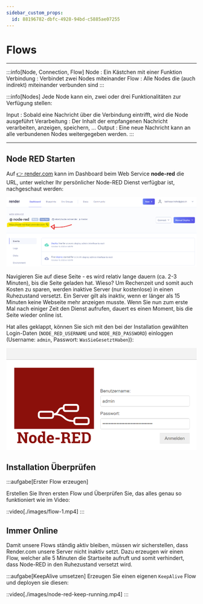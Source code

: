 ```yaml
---
sidebar_custom_props:
  id: 88196782-dbfc-4928-94bd-c5885ae07255
---
```


# Flows

---
:::info[Node, Connection, Flow]
Node
: Ein Kästchen mit einer Funktion
Verbindung
: Verbindet zwei Nodes miteinander
Flow
: Alle Nodes die (auch indirekt) miteinander verbunden sind
:::

:::info[Nodes]
Jede Node kann ein, zwei oder drei Funktionalitäten zur Verfügung stellen:

Input
: Sobald eine Nachricht über die Verbindung eintrifft, wird die Node ausgeführt
Verarbeitung
: Der Inhalt der empfangenen Nachricht verarbeiten, anzeigen, speichern, ... 
Output
: Eine neue Nachricht kann an alle verbundenen Nodes weitergegeben werden.
:::

---

## Node RED Starten

Auf [👉 render.com](https://render.com) kann im Dashboard beim Web Service __node-red__ die URL, unter welcher Ihr persönlicher Node-RED Dienst verfügbar ist, nachgeschaut werden:
   
![](images/node-red-install-03.png)

Navigieren Sie auf diese Seite - es wird relativ lange dauern (ca. 2-3 Minuten), bis die Seite geladen hat. Wieso? Um Rechenzeit und somit auch Kosten zu sparen, werden inaktive Server (nur kostenlose) in einen Ruhezustand versetzt. Ein Server gilt als inaktiv, wenn er länger als 15 Minuten keine Webseite mehr anzeigen musste. Wenn Sie nun zum erste Mal nach einiger Zeit den Dienst aufrufen, dauert es einen Moment, bis die Seite wieder online ist.
  
Hat alles geklappt, können Sie sich mit den bei der Installation gewählten Login-Daten (`NODE_RED_USERNAME` und `NODE_RED_PASSWORD`) einloggen (Username: `admin`, Passwort: `WasSieGesetztHaben`)):

![--width=350px](images/node-red-login-screen.png)

## Installation Überprüfen
:::aufgabe[Erster Flow erzeugen]
<Answer type="state" webKey="5e83c82b-90cc-4cdf-819d-ad9bdffd3b99" />

Erstellen Sie Ihren ersten Flow und Überprüfen Sie, das alles genau so funktioniert wie im Video:

::video[./images/flow-1.mp4]
:::

## Immer Online

Damit unsere Flows ständig aktiv bleiben, müssen wir sicherstellen, dass Render.com unsere Server nicht inaktiv setzt. Dazu erzeugen wir einen Flow, welcher alle 5 Minuten die Startseite aufruft und somit verhindert, dass Node-RED in den Ruhezustand versetzt wird.

:::aufgabe[KeepAlive umsetzen]
Erzeugen Sie einen eigenen `KeepAlive` Flow und deployen sie diesen:

::video[./images/node-red-keep-running.mp4]
:::
